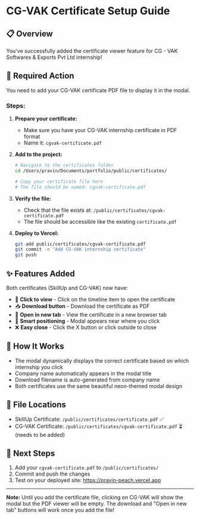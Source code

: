 # CG-VAK Certificate Setup Guide

## 📋 Overview
You've successfully added the certificate viewer feature for CG - VAK Softwares & Exports Pvt Ltd internship!

## 📁 Required Action
You need to add your CG-VAK certificate PDF file to display it in the modal.

### Steps:

1. **Prepare your certificate:**
   - Make sure you have your CG-VAK internship certificate in PDF format
   - Name it: `cgvak-certificate.pdf`

2. **Add to the project:**
   ```bash
   # Navigate to the certificates folder
   cd /Users/pravin/Documents/portfolio/public/certificates/
   
   # Copy your certificate file here
   # The file should be named: cgvak-certificate.pdf
   ```

3. **Verify the file:**
   - Check that the file exists at: `/public/certificates/cgvak-certificate.pdf`
   - The file should be accessible like the existing `certificate.pdf`

4. **Deploy to Vercel:**
   ```bash
   git add public/certificates/cgvak-certificate.pdf
   git commit -m "Add CG-VAK internship certificate"
   git push
   ```

## ✨ Features Added

Both certificates (SkillUp and CG-VAK) now have:
- 📜 **Click to view** - Click on the timeline item to open the certificate
- 📥 **Download button** - Download the certificate as PDF
- 🔗 **Open in new tab** - View the certificate in a new browser tab
- 🎯 **Smart positioning** - Modal appears near where you click
- ❌ **Easy close** - Click the X button or click outside to close

## 🎨 How It Works

- The modal dynamically displays the correct certificate based on which internship you click
- Company name automatically appears in the modal title
- Download filename is auto-generated from company name
- Both certificates use the same beautiful neon-themed modal design

## 📝 File Locations

- SkillUp Certificate: `/public/certificates/certificate.pdf` ✅
- CG-VAK Certificate: `/public/certificates/cgvak-certificate.pdf` ⏳ (needs to be added)

## 🚀 Next Steps

1. Add your `cgvak-certificate.pdf` to `/public/certificates/`
2. Commit and push the changes
3. Test on your deployed site: https://pravin-peach.vercel.app

---

**Note:** Until you add the certificate file, clicking on CG-VAK will show the modal but the PDF viewer will be empty. The download and "Open in new tab" buttons will work once you add the file!
